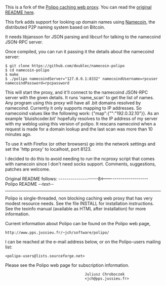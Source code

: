 This is a fork of the [Polipo caching web proxy](http://www.pps.jussieu.fr/~jch/software/polipo/). You can read the [original README here](README.original).

This fork adds support for looking up domain names using [Namecoin](http://www.bitcoin.org/smf/index.php?topic=6017), the distributed P2P naming system based on Bitcoin.

It needs libjansson for JSON parsing and libcurl for talking to the namecoind JSON-RPC server.

Once compiled, you can run it passing it the details about the namecoind server:

    $ git clone https://github.com/doublec/namecoin-polipo
    $ cd namecoin-polipo
    $ make
    $ ./polipo namecoindServer="127.0.0.1:8332" namecoindUsername=rpcuser namecoindPassword=rpcpassword

This will start the proxy, and it'll connect to the namecoind JSON-RPC server with the given details. It runs 'name_scan' to get the list of names. Any program using this proxy will have all .bit domains resolved by namecoind. Currently it only supports mapping to IP addresses. So namecoind values like the following work: {"map":{"":"192.0.32.10"}}. As an example 'bluishcoder.bit' hopefully resolves to the IP address of my server with my weblog using this version of polipo. It rescans namecoind when a request is made for a domain lookup and the last scan was more than 10 minutes ago. 

To use it with Firefox (or other browsers) go into the network settings and set the 'http proxy' to localhost, port 8123.

I decided to do this to avoid needing to run the ncproxy script that comes with namecoin since I don't need socks support. Comments, suggestions, patches are welcome.

Original README follows:
--------------------8<---------------------
Polipo README -*-text-*-
*************

Polipo is single-threaded, non blocking caching web proxy that has
very modest resource needs.  See the file INSTALL for installation
instructions.  See the texinfo manual (available as HTML after
installation) for more information.

Current information about Polipo can be found on the Polipo web page,

    http://www.pps.jussieu.fr/~jch/software/polipo/

I can be reached at the e-mail address below, or on the Polipo-users
mailing list:

    <polipo-users@lists.sourceforge.net>

Please see the Polipo web page for subscription information.

                                        Juliusz Chroboczek
                                        <jch@pps.jussieu.fr>

